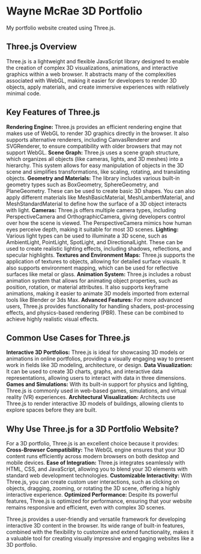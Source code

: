 # Wayne McRae 3D Portfolio

My portfolio website created using Three.js.

## Three.js Overview

Three.js is a lightweight and flexible JavaScript library designed to enable the creation of complex 3D visualizations, animations, and interactive graphics within a web browser. It abstracts many of the complexities associated with WebGL, making it easier for developers to render 3D objects, apply materials, and create immersive experiences with relatively minimal code.

## Key Features of Three.js

**Rendering Engine:** Three.js provides an efficient rendering engine that makes use of WebGL to render 3D graphics directly in the browser. It also supports alternative renderers, including CanvasRenderer and SVGRenderer, to ensure compatibility with older browsers that may not support WebGL.
**Scene Graph:** Three.js uses a scene graph structure, which organizes all objects (like cameras, lights, and 3D meshes) into a hierarchy. This system allows for easy manipulation of objects in the 3D scene and simplifies transformations, like scaling, rotating, and translating objects.
**Geometry and Materials:** The library includes various built-in geometry types such as BoxGeometry, SphereGeometry, and PlaneGeometry. These can be used to create basic 3D shapes. You can also apply different materials like MeshBasicMaterial, MeshLambertMaterial, and MeshStandardMaterial to define how the surface of a 3D object interacts with light.
**Cameras:** Three.js offers multiple camera types, including PerspectiveCamera and OrthographicCamera, giving developers control over how the scene is viewed. The PerspectiveCamera mimics how human eyes perceive depth, making it suitable for most 3D scenes.
**Lighting:** Various light types can be used to illuminate a 3D scene, such as AmbientLight, PointLight, SpotLight, and DirectionalLight. These can be used to create realistic lighting effects, including shadows, reflections, and specular highlights.
**Textures and Environment Maps:** Three.js supports the application of textures to objects, allowing for detailed surface visuals. It also supports environment mapping, which can be used for reflective surfaces like metal or glass.
**Animation System:** Three.js includes a robust animation system that allows for animating object properties, such as position, rotation, or material attributes. It also supports keyframe animations, making it easier to animate 3D models imported from external tools like Blender or 3ds Max.
**Advanced Features:** For more advanced users, Three.js provides functionality for handling shaders, post-processing effects, and physics-based rendering (PBR). These can be combined to achieve highly realistic visual effects.

## Common Use Cases for Three.js

**Interactive 3D Portfolios:** Three.js is ideal for showcasing 3D models or animations in online portfolios, providing a visually engaging way to present work in fields like 3D modeling, architecture, or design.
**Data Visualization:** It can be used to create 3D charts, graphs, and interactive data representations, allowing users to interact with data in three dimensions.
**Games and Simulations:** With its built-in support for physics and lighting, Three.js is commonly used in web-based games, simulations, and virtual reality (VR) experiences.
**Architectural Visualization:** Architects use Three.js to render interactive 3D models of buildings, allowing clients to explore spaces before they are built.

## Why Use Three.js for a 3D Portfolio Website?

For a 3D portfolio, Three.js is an excellent choice because it provides:
**Cross-Browser Compatibility:** The WebGL engine ensures that your 3D content runs efficiently across modern browsers on both desktop and mobile devices.
**Ease of Integration:** Three.js integrates seamlessly with HTML, CSS, and JavaScript, allowing you to blend your 3D elements with standard web development technologies.
**Customizable Interactivity:** With Three.js, you can create custom user interactions, such as clicking on objects, dragging, zooming, or rotating the 3D scene, offering a highly interactive experience.
**Optimized Performance:** Despite its powerful features, Three.js is optimized for performance, ensuring that your website remains responsive and efficient, even with complex 3D scenes.

Three.js provides a user-friendly and versatile framework for developing interactive 3D content in the browser. Its wide range of built-in features, combined with the flexibility to customize and extend functionality, makes it a valuable tool for creating visually impressive and engaging websites like a 3D portfolio.
